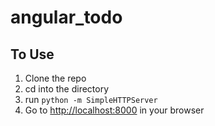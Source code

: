angular_todo
============


To Use
------


1.  Clone the repo
2.  cd into the directory
3.  run `python -m SimpleHTTPServer`
4.  Go to [http://localhost:8000](http://localhost:8000) in your browser
